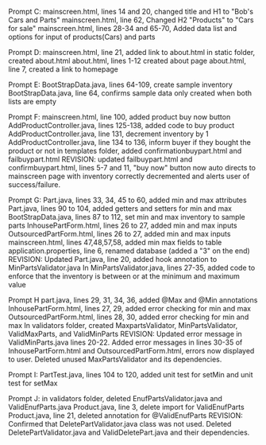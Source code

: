 Prompt C:
mainscreen.html, lines 14 and 20, changed title and H1 to "Bob's Cars and Parts"
mainscreen.html, line 62, Changed H2 "Products" to "Cars for sale"
mainscreen.html, lines 28-34 and 65-70, Added data list and options for input of products(Cars) and parts

Prompt D:
mainscreen.html, line 21, added link to about.html
in static folder, created about.html 
about.html, lines 1-12 created about page
about.html, line 7, created a link to homepage 

Prompt E:
BootStrapData.java, lines 64-109, create sample inventory
BootStrapData.java, line 64, confirms sample data only created when both lists are empty

Prompt F:
mainscreen.html, line 100, added product buy now button
AddProductController.java, lines 125-138, added code to buy product
AddProductController.java, line 131, decrement inventory by 1
AddProductController.java, line 134 to 136, inform buyer if they bought the product or not
in templates folder, added confirmationbuypart.html and failbuypart.html
REVISION: updated failbuypart.html and confirmbuypart.html, lines 5-7 and 11, 
"buy now" button now auto directs to mainscreen page with inventory correctly decremented
and alerts user of success/failure.

Prompt G:
Part.java, lines 33, 34, 45 to 60, added min and max attributes
Part.java, lines 90 to 104, added getters and setters for min and max
BootStrapData.java, lines 87 to 112, set min and max inventory to sample parts
InhousePartForm.html, lines 26 to 27, added min and max inputs
OutsourcedPartForm.html, lines 26 to 27, added min and max inputs
mainscreen.html, lines 47,48,57,58, added min max fields to table
application.properties, line 6, renamed database (added a "3" on the end)
REVISION: Updated Part.java, line 20, added hook annotation to MinPartsValidator.java
In MinPartsValidator.java, lines 27-35, added code to enforce that the inventory 
is between or at the minimum and maximum value


Prompt H
part.java, lines 29, 31, 34, 36, added @Max and @Min annotations
InhousePartForm.html, lines 27, 29, added error checking for min and max
OutsourcedPartForm.html, lines 28, 30, added error checking for min and max
In validators folder, created MaxpartsValidator, MinPartsValidator, ValidMaxParts, and ValidMinParts
REVISION: Updated error message in ValidMinParts.java lines 20-22.
Added error messages in lines 30-35 of InhousePartForm.html and OutsourcedPartForm.html,
errors now displayed to user.
Deleted unused MaxPartsValidator and its dependencies.

Prompt I:
PartTest.java, lines 104 to 120, added unit test for setMin and unit test for setMax

Prompt J:
in validators folder, deleted EnufPartsValidator.java and ValidEnufParts.java
Product.java, line 3, delete import for ValidEnufParts
Product.java, line 21, deleted annotation for @ValidEnufParts
REVISION: Confirmed that DeletePartValidator.java class was not used. Deleted DeletePartValidator.java
and ValidDeletePart.java and their dependencies.
